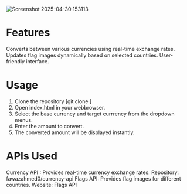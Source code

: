 ![Screenshot 2025-04-30 153113](https://github.com/user-attachments/assets/cb3bfba7-a52c-48f1-a376-cf7c3d29580a)
# Features
Converts between various currencies using real-time exchange rates.
Updates flag images dynamically based on selected countries.
User-friendly interface.

# Usage
1. Clone the repository
    [git clone <repository-url>]
2. Open index.html in your webbrowser.
3. Select the base currency and target currrency from the dropdown menus.
4. Enter the amount to convert.
5. The converted amount will be displayed instantly.

# APIs Used
Currency API : Provides real-time currency exchange rates.
Repository: fawazahmed0/currency-api
Flags API: Provides flag images for different countries.
Website: Flags API
